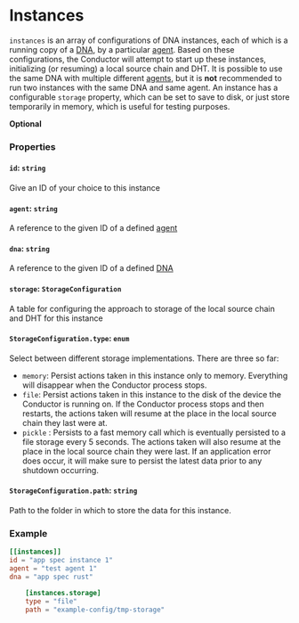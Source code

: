 # Instances

`instances` is an array of configurations of DNA instances, each of which is a running copy of a [DNA](./conductor_dnas.md), by a particular [agent](./conductor_agents.md). Based on these configurations, the Conductor will attempt to start up these instances, initializing (or resuming) a local source chain and DHT. It is possible to use the same DNA with multiple different [agents](./conductor_agents.md), but it is **not** recommended to run two instances with the same DNA and same agent. An instance has a configurable `storage` property, which can be set to save to disk, or just store temporarily in memory, which is useful for testing purposes.

**Optional**

### Properties

#### `id`: `string`

Give an ID of your choice to this instance

#### `agent`: `string`

A reference to the given ID of a defined [agent](./conductor_agents.md)

#### `dna`: `string`

A reference to the given ID of a defined [DNA](./conductor_dnas.md)

#### `storage`: `StorageConfiguration`

A table for configuring the approach to storage of the local source chain and DHT for this instance

#### `StorageConfiguration.type`: `enum`

Select between different storage implementations. There are three so far:

- `memory`: Persist actions taken in this instance only to memory. Everything will disappear when the Conductor process stops.
- `file`: Persist actions taken in this instance to the disk of the device the Conductor is running on. If the Conductor process stops and then restarts, the actions taken will resume at the place in the local source chain they last were at.
- `pickle` : Persists to a fast memory call which is eventually persisted to a file storage every 5 seconds. The actions taken will also resume at the place in the local source chain they were last. If an application error does occur, it will make sure to persist the latest data prior to any shutdown occurring.

#### `StorageConfiguration.path`: `string`

Path to the folder in which to store the data for this instance.

### Example

```toml
[[instances]]
id = "app spec instance 1"
agent = "test agent 1"
dna = "app spec rust"

    [instances.storage]
    type = "file"
    path = "example-config/tmp-storage"
```

